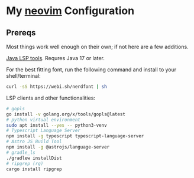 # My [neovim](https://neovim.io) Configuration
## Prereqs
Most things work well enough on their own; if not here are a few additions.

[Java LSP tools](https://download.eclipse.org/jdtls/snapshots/?d). Requres Java 17 or later.

For the best fitting font, run the following command and install to your shell/terminal:
```bash
curl -sS https://webi.sh/nerdfont | sh
```
LSP clients and other functionalities:
```bash
# gopls
go install -v golang.org/x/tools/gopls@latest
# python virtual environment
sudo apt install --yes -- python3-venv
# Typescript Language Server
npm install -g typescript typescript-language-server
# Astro JS Build Tool
npm install -g @astrojs/language-server
# gradle_ls
./gradlew installDist
# ripgrep (rg)
cargo install ripgrep
```
